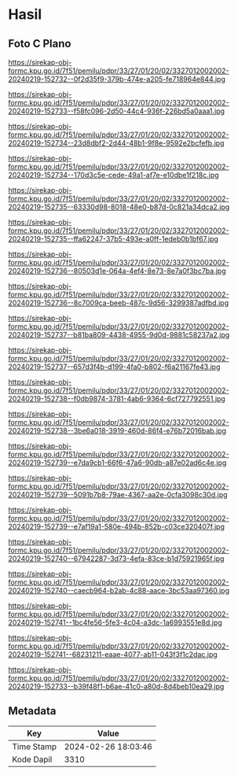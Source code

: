 # Hasil

## Foto C Plano

https://sirekap-obj-formc.kpu.go.id/7f51/pemilu/pdpr/33/27/01/20/02/3327012002002-20240219-152732--0f2d35f9-379b-474e-a205-fe718964e844.jpg

https://sirekap-obj-formc.kpu.go.id/7f51/pemilu/pdpr/33/27/01/20/02/3327012002002-20240219-152733--f58fc096-2d50-44c4-936f-226bd5a0aaa1.jpg

https://sirekap-obj-formc.kpu.go.id/7f51/pemilu/pdpr/33/27/01/20/02/3327012002002-20240219-152734--23d8dbf2-2d44-48b1-9f8e-9592e2bcfefb.jpg

https://sirekap-obj-formc.kpu.go.id/7f51/pemilu/pdpr/33/27/01/20/02/3327012002002-20240219-152734--170d3c5e-cede-49a1-af7e-e10dbe1f218c.jpg

https://sirekap-obj-formc.kpu.go.id/7f51/pemilu/pdpr/33/27/01/20/02/3327012002002-20240219-152735--63330d98-8018-48e0-b87d-0c821a34dca2.jpg

https://sirekap-obj-formc.kpu.go.id/7f51/pemilu/pdpr/33/27/01/20/02/3327012002002-20240219-152735--ffa62247-37b5-493e-a0ff-1edeb0b1bf67.jpg

https://sirekap-obj-formc.kpu.go.id/7f51/pemilu/pdpr/33/27/01/20/02/3327012002002-20240219-152736--80503d1e-064a-4ef4-8e73-8e7a0f3bc7ba.jpg

https://sirekap-obj-formc.kpu.go.id/7f51/pemilu/pdpr/33/27/01/20/02/3327012002002-20240219-152736--8c7009ca-beeb-487c-9d56-3299387adfbd.jpg

https://sirekap-obj-formc.kpu.go.id/7f51/pemilu/pdpr/33/27/01/20/02/3327012002002-20240219-152737--b81ba809-4438-4955-9d0d-9881c58237a2.jpg

https://sirekap-obj-formc.kpu.go.id/7f51/pemilu/pdpr/33/27/01/20/02/3327012002002-20240219-152737--657d3f4b-d199-4fa0-b802-f6a21167fe43.jpg

https://sirekap-obj-formc.kpu.go.id/7f51/pemilu/pdpr/33/27/01/20/02/3327012002002-20240219-152738--f0db9874-3781-4ab6-9364-6cf727792551.jpg

https://sirekap-obj-formc.kpu.go.id/7f51/pemilu/pdpr/33/27/01/20/02/3327012002002-20240219-152738--3be6a018-3919-460d-86f4-e76b72016bab.jpg

https://sirekap-obj-formc.kpu.go.id/7f51/pemilu/pdpr/33/27/01/20/02/3327012002002-20240219-152739--e7da9cb1-66f6-47a6-90db-a87e02ad6c4e.jpg

https://sirekap-obj-formc.kpu.go.id/7f51/pemilu/pdpr/33/27/01/20/02/3327012002002-20240219-152739--5091b7b8-79ae-4367-aa2e-0cfa3098c30d.jpg

https://sirekap-obj-formc.kpu.go.id/7f51/pemilu/pdpr/33/27/01/20/02/3327012002002-20240219-152739--e7af19a1-580e-494b-852b-c03ce320407f.jpg

https://sirekap-obj-formc.kpu.go.id/7f51/pemilu/pdpr/33/27/01/20/02/3327012002002-20240219-152740--67942287-3d73-4efa-83ce-b1d75921965f.jpg

https://sirekap-obj-formc.kpu.go.id/7f51/pemilu/pdpr/33/27/01/20/02/3327012002002-20240219-152740--caecb964-b2ab-4c88-aace-3bc53aa97360.jpg

https://sirekap-obj-formc.kpu.go.id/7f51/pemilu/pdpr/33/27/01/20/02/3327012002002-20240219-152741--1bc4fe56-5fe3-4c04-a3dc-1a6993551e8d.jpg

https://sirekap-obj-formc.kpu.go.id/7f51/pemilu/pdpr/33/27/01/20/02/3327012002002-20240219-152741--68231211-eaae-4077-ab11-043f3f1c2dac.jpg

https://sirekap-obj-formc.kpu.go.id/7f51/pemilu/pdpr/33/27/01/20/02/3327012002002-20240219-152733--b39f48f1-b6ae-41c0-a80d-8d4beb10ea29.jpg


## Metadata

| Key        | Value               |
| ---------- | ------------------- |
| Time Stamp | 2024-02-26 18:03:46 |
| Kode Dapil | 3310                |



